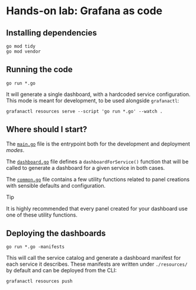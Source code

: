 # Hands-on lab: Grafana as code

## Installing dependencies

```shell
go mod tidy
go mod vendor
```

## Running the code

```shell
go run *.go
```

It will generate a single dashboard, with a hardcoded service configuration.
This mode is meant for development, to be used alongside `grafanactl`:

```shell
grafanactl resources serve --script 'go run *.go' --watch .
```

## Where should I start?

The [`main.go`](./main.go) file is the entrypoint both for the development and
deployment *modes*.

The [`dashboard.go`](./dashboard.go) file defines a `dashboardForService()`
function that will be called to generate a dashboard for a given service in
both cases.

The [`common.go`](./common.go) file contains a few utility functions related
to panel creations with sensible defaults and configuration.

> [!TIP]
> It is highly recommended that every panel created for your dashboard use one
> of these utility functions.

## Deploying the dashboards

```shell
go run *.go -manifests
```

This will call the service catalog and generate a dashboard manifest for each
service it describes.
These manifests are written under `./resources/` by default and can be deployed
from the CLI:

```shell
grafanactl resources push
```
